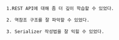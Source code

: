 ```
1.REST API에 대해 좀 더 깊이 학습할 수 있었다.
```
```
2. 역참조 구조를 잘 파악할 수 있었다.
```
```
3. Serializer 작성법을 잘 익힐 수 있었다.
```
